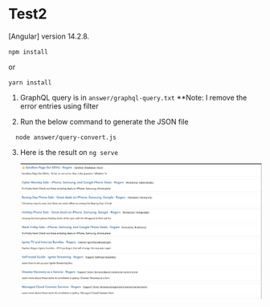 # Test2

[Angular] version 14.2.8.

```
npm install
```

or

```
yarn install
```


1. GraphQL query is in `answer/graphql-query.txt`
    **Note: I remove the error entries using filter

2. Run the below command to generate the JSON file
```
  node answer/query-convert.js
```

3. Here is the result on `ng serve`

    ![screenshot](./answer/screenshot.png)